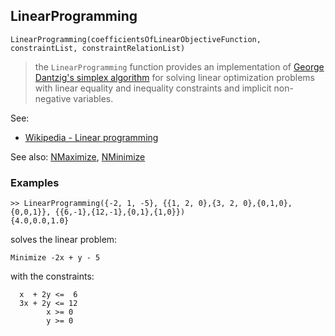 ## LinearProgramming
```
LinearProgramming(coefficientsOfLinearObjectiveFunction, constraintList, constraintRelationList)
```

> the `LinearProgramming` function provides an implementation of [George Dantzig's simplex algorithm](http://en.wikipedia.org/wiki/Simplex_algorithm) for solving linear optimization problems with linear equality and inequality constraints  and implicit non-negative variables.

See:  
* [Wikipedia - Linear programming](http://en.wikipedia.org/wiki/Linear_programming)
 
See also: [NMaximize](NMaximize.md), [NMinimize](NMinimize.md)

### Examples	
```
>> LinearProgramming({-2, 1, -5}, {{1, 2, 0},{3, 2, 0},{0,1,0},{0,0,1}}, {{6,-1},{12,-1},{0,1},{1,0}})
{4.0,0.0,1.0} 
```

solves the linear problem:
```
Minimize -2x + y - 5
```

with the constraints:
```
  x  + 2y <=  6
  3x + 2y <= 12
        x >= 0
		y >= 0
```
